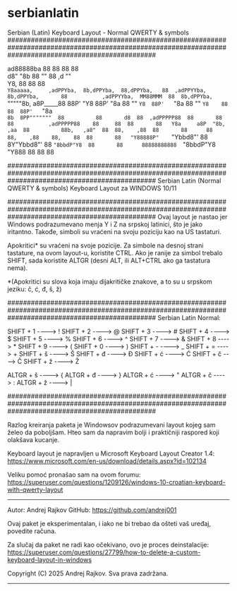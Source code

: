 # serbianlatin
Serbian (Latin) Keyboard Layout - Normal QWERTY &amp; symbols
######################################################################################################################################################
                                                                                                                                      
 ad88888ba                           88           88                               88                                88               
d8"     "8b                          88           ""                               88                         ,d     ""               
Y8,                                  88                                            88                         88                      
`Y8aaaaa,     ,adPPYba,  8b,dPPYba,  88,dPPYba,   88  ,adPPYYba,  8b,dPPYba,       88           ,adPPYYba,  MM88MMM  88  8b,dPPYba,   
  `"""""8b,  a8P_____88  88P'   "Y8  88P'    "8a  88  ""     `Y8  88P'   `"8a      88           ""     `Y8    88     88  88P'   `"8a  
        `8b  8PP"""""""  88          88       d8  88  ,adPPPPP88  88       88      88           ,adPPPPP88    88     88  88       88  
Y8a     a8P  "8b,   ,aa  88          88b,   ,a8"  88  88,    ,88  88       88      88           88,    ,88    88,    88  88       88  
 "Y88888P"    `"Ybbd8"'  88          8Y"Ybbd8"'   88  `"8bbdP"Y8  88       88      88888888888  `"8bbdP"Y8    "Y888  88  88       88  
                                                                                                                                      
                                                                                                                                      


######################################################################################################################################################
Serbian Latin (Normal QWERTY & symbols) Keyboard Layout za WINDOWS 10/11

######################################################################################################################################################
Ovaj layout je nastao jer Windows podrazumevano menja Y i Z na srpskoj latinici, što je jako iritantno. 
Takođe, simboli su vraćeni na svoju poziciju kao na US tastaturi. 

Apokritici* su vraćeni na svoje pozicije.
Za simbole na desnoj strani tastature, na ovom layout-u, koristite CTRL. 
Ako je ranije za simbol trebalo SHIFT, sada koristite ALTGR (desni ALT, ili ALT+CTRL ako ga tastatura nema).

*(Apokritici su slova koja imaju dijakritičke znakove, a to su u srpskom jeziku: č, ć, đ, š, ž) 

######################################################################################################################################################
Serbian Latin Normal:

SHIFT + 1  ---->  !
SHIFT + 2  ---->  @
SHIFT + 3  ---->  #
SHIFT + 4  ---->  $
SHIFT + 5  ---->  %
SHIFT + 6  ---->  ^
SHIFT + 7  ---->  &
SHIFT + 8  ---->  *
SHIFT + 9  ---->  (
SHIFT + 0  ---->  )
SHIFT + -  ---->  _
SHIFT + =  ---->  +
SHIFT + š  ---->  Š
SHIFT + đ  ---->  Đ
SHIFT + ć  ---->  Ć
SHIFT + č  ---->  Č
SHIFT + ž  ---->  Ž

ALTGR + š  ---->  {
ALTGR + đ  ---->  }
ALTGR + ć  ---->  "
ALTGR + č  ---->  :
ALTGR + ž  ---->  |

######################################################################################################################################################

Razlog kreiranja paketa je Windowsov podrazumevani layout kojeg sam želeo da poboljšam. Hteo sam da napravim bolji i praktičniji raspored koji olakšava kucanje. 

Keyboard layout je napravljen u Microsoft Keyboard Layout Creator 1.4: 
https://www.microsoft.com/en-us/download/details.aspx?id=102134

Veliku pomoć pronašao sam na ovom forumu:
https://superuser.com/questions/1209126/windows-10-croatian-keyboard-with-qwerty-layout

------------------------------------------------

Autor: Andrej Rajkov
GitHub: https://github.com/andrej001

Ovaj paket je eksperimentalan, i iako ne bi trebao da ošteti vaš uređaj, povedite računa.

Za slučaj da paket ne radi kao očekivano, ovo je proces deinstalacije:
https://superuser.com/questions/27799/how-to-delete-a-custom-keyboard-layout-in-windows

Copyright (C) 2025 Andrej Rajkov. Sva prava zadržana.

------------------------------------------------

